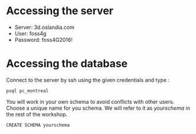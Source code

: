 # Accessing the server

* Server: 3d.oslandia.com
* User: foss4g
* Password: foss4G2016!

# Accessing the database

Connect to the server by ssh using the given credentials and type :

`psql pc_montreal`

You will work in your own schema to avoid conflicts with other users. Choose a unique name for you schema. We will refer to it as *yourschema* in the rest of the workshop.

`CREATE SCHEMA yourschema`
